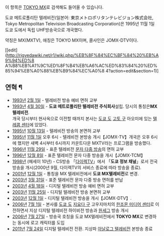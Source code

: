 이 항목은 [TOKYO MX](TOKYO%20MX.md)로 검색해도 들어올 수 있습니다.

  
도쿄 메트로폴리탄 텔레비전(일본어: 東京メトロポリタンテレビジョン株式会社, Tokyo Metropolitan Television
Broadcasting Corporation)은 1995년 11월 1일 도쿄 도에서 독립 UHF방송국으로 개국했다.

약칭은 MX(MXTV), 애칭은 TOKYO MX이며, 콜사인은 JOMX-DTV이다.

[[edit](http://rigvedawiki.net/r1/wiki.php/%EB%8F%84%EC%BF%84%20%EB%A9%94%ED%8
A%B8%EB%A1%9C%ED%8F%B4%EB%A6%AC%ED%83%84%20%ED%85%94%EB%A0%88%EB%B9%84%EC%A0%8
4?action=edit&section=1)]

## 연혁 ¶

* [1993년](1993%EB%85%84.md) [2월 1일](2%EC%9B%94%201%EC%9D%BC.md) \- 텔레비전 방송 예비 면허 교부  
* [1993년](1993%EB%85%84.md) [4월 30일](4%EC%9B%94%2030%EC%9D%BC.md) \- **도쿄 메트로폴리탄 텔레비전 주식회사**설립. 당시의 통칭은**MX텔레비전**.</br>개국 당시부터 현사옥으로 이전할 때까지 본사는 [도쿄 도](%EB%8F%84%EC%BF%84%20%EB%8F%84.md) [고토 구](%EA%B3%A0%ED%86%A0%20%EA%B5%AC.md) 아오미에 있는 [텔레콤 센터](%ED%85%94%EB%A0%88%EC%BD%A4%20%EC%84%BC%ED%84%B0.md)에 있었다.  
* [1995년](1995%EB%85%84.md) [10월 13일](10%EC%9B%94%2013%EC%9D%BC.md) \- 텔레비전 방송의 본면허 교부  
* [1995년](1995%EB%85%84.md) [11월 1일](11%EC%9B%94%201%EC%9D%BC.md) 오후 6시 - 텔레비전 본방송 개시【JOMX-TV】<ref>개국은 오후 6시에 했지만 새벽 4시부터 6시까지 카운트다운 MXTV라는 프로그램을 방송했다.</ref>  
* [1996년](1996%EB%85%84.md) [11월 29일](11%EC%9B%94%2029%EC%9D%BC.md) \- 표준 텔레비전 [문자 다중 방송](%EB%AC%B8%EC%9E%90%20%EB%8B%A4%EC%A4%91%20%EB%B0%A9%EC%86%A1.md)의 면허 교부  
* [1996년](1996%EB%85%84.md) [12월 8일](12%EC%9B%94%208%EC%9D%BC.md) \- 표준 텔레비전 문자 다중 방송을 개시【JOMX-TCM】  
* [1998년](1998%EB%85%84.md) (헤세이 10년) - CS방송 「[다이렉TV](%EB%8B%A4%EC%9D%B4%EB%A0%89TV.md)」에서 「**도쿄 정보 채널**」로서 전국 방송을 개시(2000년 9월, 다이렉TV의 서비스 종료에 따라 방송을 종료).  
* [2001년](2001%EB%85%84.md) [12월 1일](12%EC%9B%94%201%EC%9D%BC.md) \- 통칭을 MX 텔레비전에서 **도쿄 MX텔레비전**로 변경.  
* [2003년](2003%EB%85%84.md) [3월 31일](3%EC%9B%94%2031%EC%9D%BC.md) \- 표준 텔레비전 문자 다중 방송 면허를 반납  
* [2003년](2003%EB%85%84.md) [4월 18일](4%EC%9B%94%2018%EC%9D%BC.md) \- 디지털 텔레비전 방송 예비 면허 교부  
* [2003년](2003%EB%85%84.md) [11월 25일](11%EC%9B%94%2025%EC%9D%BC.md) \- 디지털 텔레비전 방송 본면허 교부  
* [2003년](2003%EB%85%84.md) [12월 1일](12%EC%9B%94%201%EC%9D%BC.md) \- 디지털 텔레비전 방송을 개시【JOMX-DTV】.  
* [2006년](2006%EB%85%84.md) [7월 1일](7%EC%9B%94%201%EC%9D%BC.md) \- 본사를 [도쿄 도](%EB%8F%84%EC%BF%84%20%EB%8F%84.md) [지요다 구](%EC%A7%80%EC%9A%94%EB%8B%A4%20%EA%B5%AC.md) 고우지마치의 [한조몬 미디어 센터](%ED%95%9C%EC%A1%B0%EB%AA%AC%20%EB%AF%B8%EB%94%94%EC%96%B4%20%EC%84%BC%ED%84%B0.md)로 이전하면서 지상 디지털 텔레비전 하이비전 방송과 [원세그](%EC%9B%90%EC%84%B8%EA%B7%B8.md) 방송 개시  
* [2006년](2006%EB%85%84.md) [7월 27일](7%EC%9B%94%2027%EC%9D%BC.md) \- 방송국 호칭을 도쿄 MX텔레비전에서 **TOKYO MX**로 변경하는 동시에 로고 캐릭터를 도입  
* [2011년](2011%EB%85%84.md) [7월 24일](7%EC%9B%94%2024%EC%9D%BC.md) 디지털 텔레비전 전환. 지상파 [아날로그 텔레비전](%EC%95%84%EB%82%A0%EB%A1%9C%EA%B7%B8%20%ED%85%94%EB%A0%88%EB%B9%84%EC%A0%84.md) 본방송 종료

